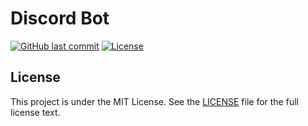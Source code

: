 # Discord Bot

[![GitHub last commit](https://img.shields.io/github/last-commit/superlandnetwork/old-discordbot?logo=github&style=for-the-badge)](https://github.com/superlandnetwork/old-discordbot/commits)
[![License](https://img.shields.io/github/license/superlandnetwork/old-bungeecord-permissionsystem-plugin?style=for-the-badge)](https://github.com/superlandnetwork/old-discordbot/blob/main/LICENSE)

## License

This project is under the MIT License. See the [LICENSE](https://github.com/superlandnetwork/old-discordbot/blob/main/LICENSE) file for the full license text.
